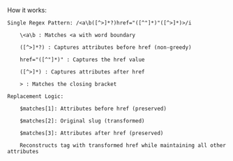





How it works:

    Single Regex Pattern: /<a\b([^>]*?)href="([^"]*)"([^>]*)>/i

        \<a\b : Matches <a with word boundary

        ([^>]*?) : Captures attributes before href (non-greedy)

        href="([^"]*)" : Captures the href value

        ([^>]*) : Captures attributes after href

        > : Matches the closing bracket

    Replacement Logic:

        $matches[1]: Attributes before href (preserved)

        $matches[2]: Original slug (transformed)

        $matches[3]: Attributes after href (preserved)

        Reconstructs tag with transformed href while maintaining all other attributes

